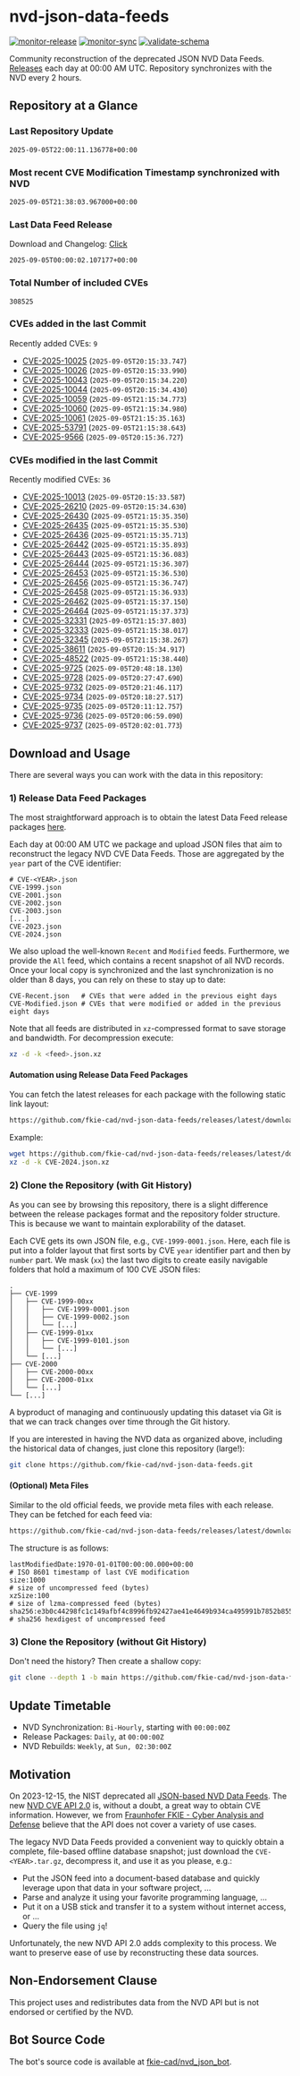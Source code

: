 # nvd-json-data-feeds

[![monitor-release](https://github.com/fkie-cad/nvd-json-data-feeds/actions/workflows/monitor_release.yml/badge.svg)](https://github.com/fkie-cad/nvd-json-data-feeds/actions/workflows/monitor_release.yml)
[![monitor-sync](https://github.com/fkie-cad/nvd-json-data-feeds/actions/workflows/monitor_sync.yml/badge.svg)](https://github.com/fkie-cad/nvd-json-data-feeds/actions/workflows/monitor_sync.yml)
[![validate-schema](https://github.com/fkie-cad/nvd-json-data-feeds/actions/workflows/validate_schema.yml/badge.svg)](https://github.com/fkie-cad/nvd-json-data-feeds/actions/workflows/validate_schema.yml)

Community reconstruction of the deprecated JSON NVD Data Feeds.
[Releases](https://github.com/fkie-cad/nvd-json-data-feeds/releases/latest) each day at 00:00 AM UTC.
Repository synchronizes with the NVD every 2 hours.

## Repository at a Glance

### Last Repository Update

```plain
2025-09-05T22:00:11.136778+00:00
```

### Most recent CVE Modification Timestamp synchronized with NVD

```plain
2025-09-05T21:38:03.967000+00:00
```

### Last Data Feed Release

Download and Changelog: [Click](https://github.com/fkie-cad/nvd-json-data-feeds/releases/latest)

```plain
2025-09-05T00:00:02.107177+00:00
```

### Total Number of included CVEs

```plain
308525
```

### CVEs added in the last Commit

Recently added CVEs: `9`

- [CVE-2025-10025](CVE-2025/CVE-2025-100xx/CVE-2025-10025.json) (`2025-09-05T20:15:33.747`)
- [CVE-2025-10026](CVE-2025/CVE-2025-100xx/CVE-2025-10026.json) (`2025-09-05T20:15:33.990`)
- [CVE-2025-10043](CVE-2025/CVE-2025-100xx/CVE-2025-10043.json) (`2025-09-05T20:15:34.220`)
- [CVE-2025-10044](CVE-2025/CVE-2025-100xx/CVE-2025-10044.json) (`2025-09-05T20:15:34.430`)
- [CVE-2025-10059](CVE-2025/CVE-2025-100xx/CVE-2025-10059.json) (`2025-09-05T21:15:34.773`)
- [CVE-2025-10060](CVE-2025/CVE-2025-100xx/CVE-2025-10060.json) (`2025-09-05T21:15:34.980`)
- [CVE-2025-10061](CVE-2025/CVE-2025-100xx/CVE-2025-10061.json) (`2025-09-05T21:15:35.163`)
- [CVE-2025-53791](CVE-2025/CVE-2025-537xx/CVE-2025-53791.json) (`2025-09-05T21:15:38.643`)
- [CVE-2025-9566](CVE-2025/CVE-2025-95xx/CVE-2025-9566.json) (`2025-09-05T20:15:36.727`)


### CVEs modified in the last Commit

Recently modified CVEs: `36`

- [CVE-2025-10013](CVE-2025/CVE-2025-100xx/CVE-2025-10013.json) (`2025-09-05T20:15:33.587`)
- [CVE-2025-26210](CVE-2025/CVE-2025-262xx/CVE-2025-26210.json) (`2025-09-05T20:15:34.630`)
- [CVE-2025-26430](CVE-2025/CVE-2025-264xx/CVE-2025-26430.json) (`2025-09-05T21:15:35.350`)
- [CVE-2025-26435](CVE-2025/CVE-2025-264xx/CVE-2025-26435.json) (`2025-09-05T21:15:35.530`)
- [CVE-2025-26436](CVE-2025/CVE-2025-264xx/CVE-2025-26436.json) (`2025-09-05T21:15:35.713`)
- [CVE-2025-26442](CVE-2025/CVE-2025-264xx/CVE-2025-26442.json) (`2025-09-05T21:15:35.893`)
- [CVE-2025-26443](CVE-2025/CVE-2025-264xx/CVE-2025-26443.json) (`2025-09-05T21:15:36.083`)
- [CVE-2025-26444](CVE-2025/CVE-2025-264xx/CVE-2025-26444.json) (`2025-09-05T21:15:36.307`)
- [CVE-2025-26453](CVE-2025/CVE-2025-264xx/CVE-2025-26453.json) (`2025-09-05T21:15:36.530`)
- [CVE-2025-26456](CVE-2025/CVE-2025-264xx/CVE-2025-26456.json) (`2025-09-05T21:15:36.747`)
- [CVE-2025-26458](CVE-2025/CVE-2025-264xx/CVE-2025-26458.json) (`2025-09-05T21:15:36.933`)
- [CVE-2025-26462](CVE-2025/CVE-2025-264xx/CVE-2025-26462.json) (`2025-09-05T21:15:37.150`)
- [CVE-2025-26464](CVE-2025/CVE-2025-264xx/CVE-2025-26464.json) (`2025-09-05T21:15:37.373`)
- [CVE-2025-32331](CVE-2025/CVE-2025-323xx/CVE-2025-32331.json) (`2025-09-05T21:15:37.803`)
- [CVE-2025-32333](CVE-2025/CVE-2025-323xx/CVE-2025-32333.json) (`2025-09-05T21:15:38.017`)
- [CVE-2025-32345](CVE-2025/CVE-2025-323xx/CVE-2025-32345.json) (`2025-09-05T21:15:38.267`)
- [CVE-2025-38611](CVE-2025/CVE-2025-386xx/CVE-2025-38611.json) (`2025-09-05T20:15:34.917`)
- [CVE-2025-48522](CVE-2025/CVE-2025-485xx/CVE-2025-48522.json) (`2025-09-05T21:15:38.440`)
- [CVE-2025-9725](CVE-2025/CVE-2025-97xx/CVE-2025-9725.json) (`2025-09-05T20:48:18.130`)
- [CVE-2025-9728](CVE-2025/CVE-2025-97xx/CVE-2025-9728.json) (`2025-09-05T20:27:47.690`)
- [CVE-2025-9732](CVE-2025/CVE-2025-97xx/CVE-2025-9732.json) (`2025-09-05T20:21:46.117`)
- [CVE-2025-9734](CVE-2025/CVE-2025-97xx/CVE-2025-9734.json) (`2025-09-05T20:18:27.517`)
- [CVE-2025-9735](CVE-2025/CVE-2025-97xx/CVE-2025-9735.json) (`2025-09-05T20:11:12.757`)
- [CVE-2025-9736](CVE-2025/CVE-2025-97xx/CVE-2025-9736.json) (`2025-09-05T20:06:59.090`)
- [CVE-2025-9737](CVE-2025/CVE-2025-97xx/CVE-2025-9737.json) (`2025-09-05T20:02:01.773`)


## Download and Usage

There are several ways you can work with the data in this repository:

### 1) Release Data Feed Packages

The most straightforward approach is to obtain the latest Data Feed release packages [here](https://github.com/fkie-cad/nvd-json-data-feeds/releases/latest).

Each day at 00:00 AM UTC we package and upload JSON files that aim to reconstruct the legacy NVD CVE Data Feeds.
Those are aggregated by the `year` part of the CVE identifier:

```
# CVE-<YEAR>.json
CVE-1999.json
CVE-2001.json
CVE-2002.json
CVE-2003.json
[...]
CVE-2023.json
CVE-2024.json
```

We also upload the well-known `Recent` and `Modified` feeds.
Furthermore, we provide the `All` feed, which contains a recent snapshot of all NVD records.
Once your local copy is synchronized and the last synchronization is no older than 8 days, you can rely on these to stay up to date:

```plain
CVE-Recent.json   # CVEs that were added in the previous eight days
CVE-Modified.json # CVEs that were modified or added in the previous eight days
```

Note that all feeds are distributed in `xz`-compressed format to save storage and bandwidth.
For decompression execute:

```sh
xz -d -k <feed>.json.xz
```

#### Automation using Release Data Feed Packages

You can fetch the latest releases for each package with the following static link layout:

```sh
https://github.com/fkie-cad/nvd-json-data-feeds/releases/latest/download/CVE-<YEAR>.json.xz
```

Example:

```sh
wget https://github.com/fkie-cad/nvd-json-data-feeds/releases/latest/download/CVE-2024.json.xz
xz -d -k CVE-2024.json.xz
```

### 2) Clone the Repository (with Git History)

As you can see by browsing this repository, there is a slight difference between the release packages format and the repository folder structure.
This is because we want to maintain explorability of the dataset.

Each CVE gets its own JSON file, e.g., `CVE-1999-0001.json`.
Here, each file is put into a folder layout that first sorts by CVE `year` identifier part and then by `number` part.
We mask (`xx`) the last two digits to create easily navigable folders that hold a maximum of 100 CVE JSON files:

```plain
.
├── CVE-1999
│   ├── CVE-1999-00xx
│   │   ├── CVE-1999-0001.json
│   │   ├── CVE-1999-0002.json
│   │   └── [...]
│   ├── CVE-1999-01xx
│   │   ├── CVE-1999-0101.json
│   │   └── [...]
│   └── [...]
├── CVE-2000
│   ├── CVE-2000-00xx
│   ├── CVE-2000-01xx
│   └── [...]
└── [...]
```

A byproduct of managing and continuously updating this dataset via Git is that we can track changes over time through the Git history.

If you are interested in having the NVD data as organized above, including the historical data of changes, just clone this repository (large!):

```sh
git clone https://github.com/fkie-cad/nvd-json-data-feeds.git
```

#### (Optional) Meta Files

Similar to the old official feeds, we provide meta files with each release. They can be fetched for each feed via:

```sh
https://github.com/fkie-cad/nvd-json-data-feeds/releases/latest/download/CVE-<YEAR>.meta
```

The structure is as follows:

```plain
lastModifiedDate:1970-01-01T00:00:00.000+00:00                          # ISO 8601 timestamp of last CVE modification
size:1000                                                               # size of uncompressed feed (bytes)
xzSize:100                                                              # size of lzma-compressed feed (bytes)
sha256:e3b0c44298fc1c149afbf4c8996fb92427ae41e4649b934ca495991b7852b855 # sha256 hexdigest of uncompressed feed
```

### 3) Clone the Repository (without Git History)

Don't need the history? Then create a shallow copy:

```sh
git clone --depth 1 -b main https://github.com/fkie-cad/nvd-json-data-feeds.git
```


## Update Timetable

* NVD Synchronization: `Bi-Hourly`, starting with `00:00:00Z`
* Release Packages: `Daily`, at `00:00:00Z`
* NVD Rebuilds: `Weekly`, at `Sun, 02:30:00Z`


## Motivation

On 2023-12-15, the NIST deprecated all [JSON-based NVD Data Feeds](https://nvd.nist.gov/vuln/data-feeds#divRetirementBanner-1).
The new [NVD CVE API 2.0](https://nvd.nist.gov/developers/vulnerabilities) is, without a doubt, a great way to obtain CVE information.
However, we from [Fraunhofer FKIE - Cyber Analysis and Defense](https://www.fkie.fraunhofer.de/en/departments/cad.html) believe that the API does not cover a variety of use cases.

The legacy NVD Data Feeds provided a convenient way to quickly obtain a complete, file-based offline database snapshot; just download the `CVE-<YEAR>.tar.gz`, decompress it, and use it as you please, e.g.:

- Put the JSON feed into a document-based database and quickly leverage upon that data in your software project, ...
- Parse and analyze it using your favorite programming language, ...
- Put it on a USB stick and transfer it to a system without internet access, or ...
- Query the file using `jq`!

Unfortunately, the new NVD API 2.0 adds complexity to this process.
We want to preserve ease of use by reconstructing these data sources.

## Non-Endorsement Clause

This project uses and redistributes data from the NVD API but is not endorsed or certified by the NVD.

## Bot Source Code

The bot's source code is available at [fkie-cad/nvd\_json\_bot](https://github.com/fkie-cad/nvd_json_bot).